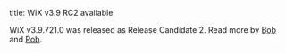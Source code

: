 title: WiX v3.9 RC2 available

WiX v3.9.721.0 was released as Release Candidate 2. Read more by <a href="http://www.joyofsetup.com/2014/07/22/wix-v3-9-release-candidate-2/">Bob</a> and <a href="http://robmensching.com/blog/posts/2014/7/22/wix-v3.9-release-candidate-2/">Rob</a>.
